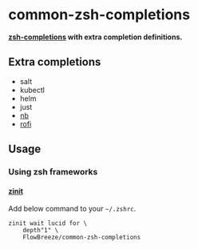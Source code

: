 common-zsh-completions
=============

**[zsh-completions](https://github.com/zsh-users/zsh-completions) with extra completion definitions.**

## Extra completions

- salt
- kubectl
- helm
- just
- [nb](https://github.com/xwmx/nb)
- [rofi](https://github.com/davatorium/rofi)

## Usage

### Using zsh frameworks

#### [zinit](https://github.com/zdharma-continuum/zinit)

Add below command to your `~/.zshrc`.
```
zinit wait lucid for \
    depth"1" \
    FlowBreeze/common-zsh-completions
```